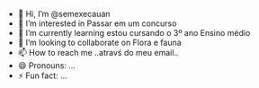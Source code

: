 - 👋 Hi, I’m @semexecauan
- 👀 I’m interested in  Passar em um concurso
- 🌱 I’m currently learning estou cursando o 3º ano Ensino médio
- 💞️ I’m looking to collaborate on Flora e fauna
- 📫 How to reach me ..atravś do meu email..
- 😄 Pronouns: ...
- ⚡ Fun fact: ...

<!---
semexecauan/semexecauan is a ✨ special ✨ repository because its `README.md` (this file) appears on your GitHub profile.
You can click the Preview link to take a look at your changes.
--->
